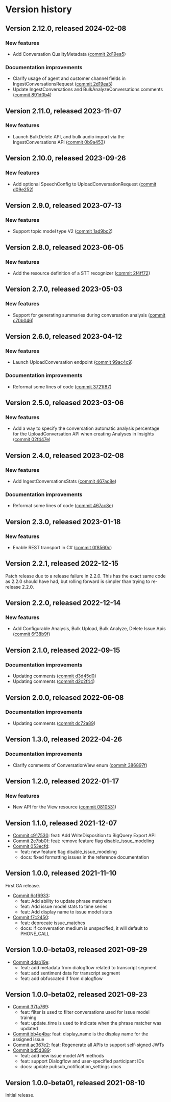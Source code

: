 # Version history

## Version 2.12.0, released 2024-02-08

### New features

- Add Conversation QualityMetadata ([commit 2d19ea5](https://github.com/googleapis/google-cloud-dotnet/commit/2d19ea59d50517ee78226de36995e13661f7c037))

### Documentation improvements

- Clarify usage of agent and customer channel fields in IngestConversationsRequest ([commit 2d19ea5](https://github.com/googleapis/google-cloud-dotnet/commit/2d19ea59d50517ee78226de36995e13661f7c037))
- Update IngestConversations and BulkAnalyzeConversations comments ([commit 891d0b4](https://github.com/googleapis/google-cloud-dotnet/commit/891d0b4a222fd1de35dbc8e13ec4f89bc1e57d7d))

## Version 2.11.0, released 2023-11-07

### New features

- Launch BulkDelete API, and bulk audio import via the IngestConversations API ([commit 0b9a453](https://github.com/googleapis/google-cloud-dotnet/commit/0b9a45328ae585feaa5e5ece93f2dcb3f9859582))

## Version 2.10.0, released 2023-09-26

### New features

- Add optional SpeechConfig to UploadConversationRequest ([commit d09e252](https://github.com/googleapis/google-cloud-dotnet/commit/d09e252125bbffaa2b42e4c43fd8c9b48c8888e3))

## Version 2.9.0, released 2023-07-13

### New features

- Support topic model type V2 ([commit 1ad9bc2](https://github.com/googleapis/google-cloud-dotnet/commit/1ad9bc2a2dca4468dd5a8f5ab8a1da3ecc2070ff))

## Version 2.8.0, released 2023-06-05

### New features

- Add the resource definition of a STT recognizer ([commit 2f4ff72](https://github.com/googleapis/google-cloud-dotnet/commit/2f4ff7209aa4b7942f36bebda1413298d554245a))

## Version 2.7.0, released 2023-05-03

### New features

- Support for generating summaries during conversation analysis ([commit c70b046](https://github.com/googleapis/google-cloud-dotnet/commit/c70b046ffae1b852cbad6a3a8dc495172770afa8))

## Version 2.6.0, released 2023-04-12

### New features

- Launch UploadConversation endpoint ([commit 99ac4c9](https://github.com/googleapis/google-cloud-dotnet/commit/99ac4c9821b8315805959915b2d0bb48c9c4357e))

### Documentation improvements

- Reformat some lines of code ([commit 3721f87](https://github.com/googleapis/google-cloud-dotnet/commit/3721f874ba11b28fff8b2a89405d0babef8a65fa))

## Version 2.5.0, released 2023-03-06

### New features

- Add a way to specify the conversation automatic analysis percentage for the UploadConversation API when creating Analyses in Insights ([commit 02f447e](https://github.com/googleapis/google-cloud-dotnet/commit/02f447e727147530aadf0f76e4d12d8c809f5525))

## Version 2.4.0, released 2023-02-08

### New features

- Add IngestConversationsStats ([commit 467ac8e](https://github.com/googleapis/google-cloud-dotnet/commit/467ac8e5ec448df06ad7e4f9a749e2f3ef925929))

### Documentation improvements

- Reformat some lines of code ([commit 467ac8e](https://github.com/googleapis/google-cloud-dotnet/commit/467ac8e5ec448df06ad7e4f9a749e2f3ef925929))

## Version 2.3.0, released 2023-01-18

### New features

- Enable REST transport in C# ([commit 0f8560c](https://github.com/googleapis/google-cloud-dotnet/commit/0f8560c840725bf41bc060c8beecafc7d99f38eb))

## Version 2.2.1, released 2022-12-15

Patch release due to a release failure in 2.2.0.
This has the exact same code as 2.2.0 should have had, but rolling
forward is simpler than trying to re-release 2.2.0.

## Version 2.2.0, released 2022-12-14

### New features

- Add Configurable Analysis, Bulk Upload, Bulk Analyze, Delete Issue Apis ([commit 6f38b9f](https://github.com/googleapis/google-cloud-dotnet/commit/6f38b9fdafff95df2d059178a6e96b2175dd368d))

## Version 2.1.0, released 2022-09-15

### Documentation improvements

- Updating comments ([commit d3d45d0](https://github.com/googleapis/google-cloud-dotnet/commit/d3d45d08c53e657abbdc82539a8882c39d603a89))
- Updating comments ([commit d2c2f44](https://github.com/googleapis/google-cloud-dotnet/commit/d2c2f4497c029f388c583d7079f487136915b18a))

## Version 2.0.0, released 2022-06-08

### Documentation improvements

- Updating comments ([commit dc72a89](https://github.com/googleapis/google-cloud-dotnet/commit/dc72a89ff01ed2eb919c50881520956afa6558c3))

## Version 1.3.0, released 2022-04-26

### Documentation improvements

- Clarify comments of ConversationView enum ([commit 386897f](https://github.com/googleapis/google-cloud-dotnet/commit/386897f1e70a91bcdbe262a7b0c4dc51f7229b92))

## Version 1.2.0, released 2022-01-17

### New features

- New API for the View resource ([commit 0810531](https://github.com/googleapis/google-cloud-dotnet/commit/08105316df285d5adb1f95a9213f420b6783cc49))

## Version 1.1.0, released 2021-12-07

- [Commit c917530](https://github.com/googleapis/google-cloud-dotnet/commit/c917530): feat: Add WriteDisposition to BigQuery Export API
- [Commit 2e7bb0f](https://github.com/googleapis/google-cloud-dotnet/commit/2e7bb0f): feat: remove feature flag disable_issue_modeling
- [Commit 053ecfd](https://github.com/googleapis/google-cloud-dotnet/commit/053ecfd):
  - feat: new feature flag disable_issue_modeling
  - docs: fixed formatting issues in the reference documentation

## Version 1.0.0, released 2021-11-10

First GA release.

- [Commit 6cf6933](https://github.com/googleapis/google-cloud-dotnet/commit/6cf6933):
  - feat: Add ability to update phrase matchers
  - feat: Add issue model stats to time series
  - feat: Add display name to issue model stats
- [Commit f7c2450](https://github.com/googleapis/google-cloud-dotnet/commit/f7c2450):
  - feat: deprecate issue_matches
  - docs: if conversation medium is unspecified, it will default to PHONE_CALL

## Version 1.0.0-beta03, released 2021-09-29

- [Commit ddab19e](https://github.com/googleapis/google-cloud-dotnet/commit/ddab19e):
  - feat: add metadata from dialogflow related to transcript segment
  - feat: add sentiment data for transcript segment
  - feat: add obfuscated if from dialogflow

## Version 1.0.0-beta02, released 2021-09-23

- [Commit 37fa769](https://github.com/googleapis/google-cloud-dotnet/commit/37fa769):
  - feat: filter is used to filter conversations used for issue model training
  - feat: update_time is used to indicate when the phrase matcher was updated
- [Commit bb4e4ba](https://github.com/googleapis/google-cloud-dotnet/commit/bb4e4ba): feat: display_name is the display name for the assigned issue
- [Commit ac367e2](https://github.com/googleapis/google-cloud-dotnet/commit/ac367e2): feat: Regenerate all APIs to support self-signed JWTs
- [Commit bd5d389](https://github.com/googleapis/google-cloud-dotnet/commit/bd5d389):
  - feat: add new issue model API methods
  - feat: support Dialogflow and user-specified participant IDs
  - docs: update pubsub_notification_settings docs

## Version 1.0.0-beta01, released 2021-08-10

Initial release.
